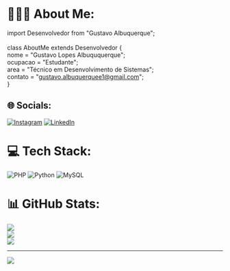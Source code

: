 # 👨🏾‍💻 About Me:
import Desenvolvedor from "Gustavo Albuquerque";<br><br>class AboutMe extends Desenvolvedor {<br>  nome = "Gustavo Lopes Albuququerque";<br>  ocupacao = "Estudante";<br>  area = "Técnico em Desenvolvimento de Sistemas";<br>  contato = "gustavo.albuquerquee1@gmail.com";<br>  }<br>


## 🌐 Socials:
[![Instagram](https://img.shields.io/badge/Instagram-%23E4405F.svg?logo=Instagram&logoColor=white)](https://instagram.com/guh_albuquerquee) [![LinkedIn](https://img.shields.io/badge/LinkedIn-%230077B5.svg?logo=linkedin&logoColor=white)](https://linkedin.com/in/https://www.linkedin.com/in/gustavo-lopes-albuquerque/) 

# 💻 Tech Stack:
![PHP](https://img.shields.io/badge/php-%23777BB4.svg?style=for-the-badge&logo=php&logoColor=white) ![Python](https://img.shields.io/badge/python-3670A0?style=for-the-badge&logo=python&logoColor=ffdd54) ![MySQL](https://img.shields.io/badge/mysql-4479A1.svg?style=for-the-badge&logo=mysql&logoColor=white)
# 📊 GitHub Stats:
![](https://github-readme-stats.vercel.app/api?username=gustaalbuquerq&theme=dark&hide_border=false&include_all_commits=false&count_private=false)<br/>
![](https://github-readme-streak-stats.herokuapp.com/?user=gustaalbuquerq&theme=dark&hide_border=false)<br/>
![](https://github-readme-stats.vercel.app/api/top-langs/?username=gustaalbuquerq&theme=dark&hide_border=false&include_all_commits=false&count_private=false&layout=compact)

---
[![](https://visitcount.itsvg.in/api?id=gustaalbuquerq&icon=0&color=12)](https://visitcount.itsvg.in)

<!-- Proudly created with GPRM ( https://gprm.itsvg.in ) -->
